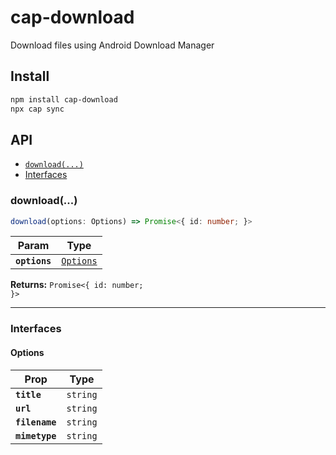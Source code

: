 # cap-download

Download files using Android Download Manager

## Install

```bash
npm install cap-download
npx cap sync
```

## API

<docgen-index>

* [`download(...)`](#download)
* [Interfaces](#interfaces)

</docgen-index>

<docgen-api>
<!--Update the source file JSDoc comments and rerun docgen to update the docs below-->

### download(...)

```typescript
download(options: Options) => Promise<{ id: number; }>
```

| Param         | Type                                        |
| ------------- | ------------------------------------------- |
| **`options`** | <code><a href="#options">Options</a></code> |

**Returns:** <code>Promise&lt;{ id: number; }&gt;</code>

--------------------


### Interfaces


#### Options

| Prop           | Type                |
| -------------- | ------------------- |
| **`title`**    | <code>string</code> |
| **`url`**      | <code>string</code> |
| **`filename`** | <code>string</code> |
| **`mimetype`** | <code>string</code> |

</docgen-api>
